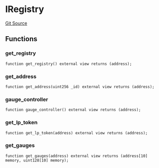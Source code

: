 # IRegistry
[Git Source](https://github.com/larrythecucumber321/protocol/blob/aabf2c9d4120808940fb3be9193cb66ea71ac351/contracts/plugins/assets/convex/vendor/ConvexInterfaces.sol)


## Functions
### get_registry


```solidity
function get_registry() external view returns (address);
```

### get_address


```solidity
function get_address(uint256 _id) external view returns (address);
```

### gauge_controller


```solidity
function gauge_controller() external view returns (address);
```

### get_lp_token


```solidity
function get_lp_token(address) external view returns (address);
```

### get_gauges


```solidity
function get_gauges(address) external view returns (address[10] memory, uint128[10] memory);
```

